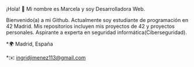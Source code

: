 ¡Hola! 👋 Mi nombre es Marcela y soy Desarrolladora Web.

Bienvenido(a) a mi Github. Actualmente soy estudiante de programación en 42 Madrid. Mis repositorios incluyen mis proyectos de 42 y proyectos personales. Aspirante a experta en seguridad informática(Ciberseguridad).
  
  *🌍 Madrid, España
  
  *✉️ ingridjimenez113@gmail.com

<!--
**MarcelaJI/marcelaji** is a ✨ _special_ ✨ repository because its `README.md` (this file) appears on your GitHub profile.

Here are some ideas to get you started:

- 🔭 I’m currently working on ...
- 🌱 I’m currently learning ...
- 👯 I’m looking to collaborate on ...
- 🤔 I’m looking for help with ...
- 💬 Ask me about ...
- 📫 How to reach me: ...
- 😄 Pronouns: ...
- ⚡ Fun fact: ...
-->
